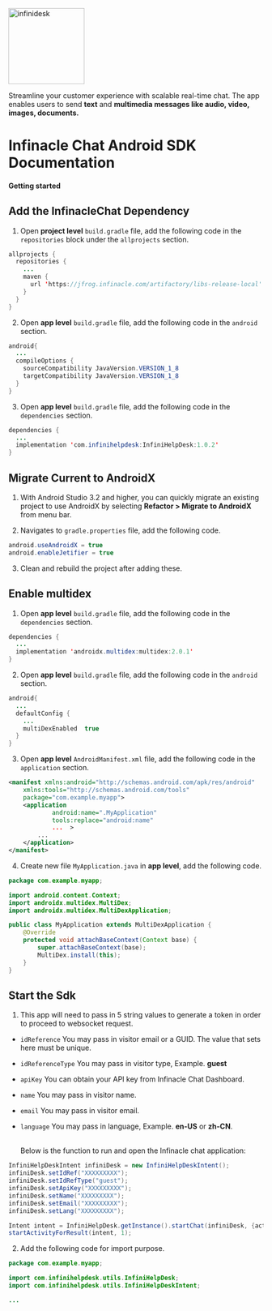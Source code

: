 
<p align="left">
  <a href="https://desk.infinacle.com/">
    <img alt="infinidesk" src="https://infinacle.com/wp-content/uploads/2018/10/footer_logo_100x100.png" width="150">
  </a>
</p>

Streamline your customer experience with scalable real-time chat. The app enables users to send **text** and **multimedia messages like audio, video, images, documents.**

# Infinacle Chat Android SDK Documentation
#### Getting started 

## Add the InfinacleChat Dependency

1. Open **project level** ```build.gradle``` file, add the following code in the ```repositories``` block under the ```allprojects``` section.
```java
allprojects {
  repositories {
    ...
    maven { 
      url 'https://jfrog.infinacle.com/artifactory/libs-release-local'
    }
  }
}
```

2. Open **app level** ```build.gradle``` file, add the following code in the ```android``` section. 
```java
android{
  ...
  compileOptions {
    sourceCompatibility JavaVersion.VERSION_1_8
    targetCompatibility JavaVersion.VERSION_1_8
  } 
}
```

3. Open **app level** ```build.gradle``` file, add the following code in the ```dependencies``` section. 
```java
dependencies { 
  ...
  implementation 'com.infinihelpdesk:InfiniHelpDesk:1.0.2'
}
```
## Migrate Current to AndroidX

1. With Android Studio 3.2 and higher, you can quickly migrate an existing project to use AndroidX by selecting **Refactor > Migrate to AndroidX** from menu bar.

2. Navigates to ```gradle.properties``` file, add the following code.

```java
android.useAndroidX = true
android.enableJetifier = true
```
3. Clean and rebuild the project after adding these.
  
## Enable multidex

1. Open **app level** ```build.gradle``` file, add the following code in the ```dependencies``` section. 
```java
dependencies { 
  ...
  implementation 'androidx.multidex:multidex:2.0.1'
}
```

2. Open **app level** ```build.gradle``` file, add the following code in the ```android``` section. 
```java
android{
  ...
  defaultConfig {
    ...
    multiDexEnabled  true
  } 
}
```

3. Open **app level** ```AndroidManifest.xml``` file, add the following code in the ```application``` section. 
```xml
<manifest xmlns:android="http://schemas.android.com/apk/res/android"
    xmlns:tools="http://schemas.android.com/tools"
    package="com.example.myapp">
    <application
            android:name=".MyApplication"
            tools:replace="android:name"
            ...  >
        ...
    </application>
</manifest> 
```

4. Create new file ```MyApplication.java``` in **app level**, add the following code. 
```java
package com.example.myapp;

import android.content.Context;
import androidx.multidex.MultiDex;
import androidx.multidex.MultiDexApplication;

public class MyApplication extends MultiDexApplication {
    @Override
    protected void attachBaseContext(Context base) {
        super.attachBaseContext(base);
        MultiDex.install(this);
    } 
}
```

## Start the Sdk

1. This app will need to pass in 5 string values to generate a token in order to proceed to websocket request.
- ```idReference``` You may pass in visitor email or a GUID. The value that sets here must be unique.<br />
- ```idReferenceType``` You may pass in visitor type, Example. **guest**<br />
- ```apiKey``` You can obtain your API key from Infinacle Chat Dashboard.<br />
- ```name``` You may pass in visitor name.<br /> 
- ```email``` You may pass in visitor email.<br />
- ```language``` You may pass in language, Example. **en-US** or **zh-CN**.<br /><br />   

  Below is the function to run and open the Infinacle chat application:
```java 
InfiniHelpDeskIntent infiniDesk = new InfiniHelpDeskIntent();
infiniDesk.setIdRef("XXXXXXXXX");
infiniDesk.setIdRefType("guest");
infiniDesk.setApiKey("XXXXXXXXX");
infiniDesk.setName("XXXXXXXXX");
infiniDesk.setEmail("XXXXXXXXX");
infiniDesk.setLang("XXXXXXXXX");

Intent intent = InfiniHelpDesk.getInstance().startChat(infiniDesk, {activity name}.this);
startActivityForResult(intent, 1);
```

2. Add the following code for import purpose.
```java 
package com.example.myapp;

import com.infinihelpdesk.utils.InfiniHelpDesk;
import com.infinihelpdesk.utils.InfiniHelpDeskIntent;

...

```
